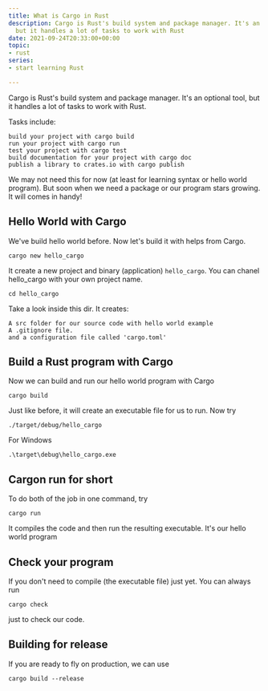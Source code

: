 ```yaml
---
title: What is Cargo in Rust
description: Cargo is Rust's build system and package manager. It's an optional tool,
  but it handles a lot of tasks to work with Rust
date: 2021-09-24T20:33:00+00:00
topic:
- rust
series:
- start learning Rust

---
```

Cargo is Rust's build system and package manager. It's an optional tool, but it handles a lot of tasks to work with Rust.

Tasks include:
```
build your project with cargo build
run your project with cargo run
test your project with cargo test
build documentation for your project with cargo doc
publish a library to crates.io with cargo publish
```

We may not need this for now (at least for learning syntax or hello world program). But soon when we need a package or our program stars growing. It will comes in handy!

## Hello World with Cargo
We've build hello world before. Now let's build it with helps from Cargo.
```
cargo new hello_cargo
```
It create a new project and  binary (application) `hello_cargo`.
You can chanel hello_cargo with your own project name.
```
cd hello_cargo
```
Take a look inside this dir.
It creates:
```
A src folder for our source code with hello world example
A .gitignore file.
and a configuration file called 'cargo.toml'
```

## Build a Rust program with Cargo
Now we can build and run our hello world program with Cargo
```
cargo build
```
Just like before, it will create an executable file for us to run.
Now try
```
./target/debug/hello_cargo
```
For Windows
```
.\target\debug\hello_cargo.exe
```

## Cargon run for short
To do both of the job in one command, try
```
cargo run
```
It compiles the code and then run the resulting executable.
It's our hello world program

## Check your program
If you don't need to compile (the executable file) just yet. You can always run
```
cargo check
```
just to check our code.

## Building for release
If you are ready to fly on production, we can use
```
cargo build --release
```